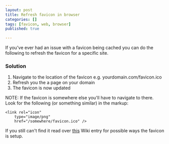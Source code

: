 ```yaml
---
layout: post
title: Refresh favicon in browser
categories: []
tags: [favicon, web, browser]
published: true

---
```

If you've ever had an issue with a favicon being cached you can do the following to refresh the favicon for a specific site.

### Solution

1. Navigate to the location of the favicon e.g. yourdomain.com/favicon.ico
2. Refresh you the a page on your domain
3. The favicon is now updated

NOTE: If the favicon is somewhere else you'll have to navigate to there. Look for the following (or something similar) in the markup:

	<link rel="icon"
		type="image/png"
		href="/somewhere/favicon.ico" />

If you still can't find it read over [this](https://en.wikipedia.org/wiki/Favicon) Wiki entry for possible ways the favicon is setup.
